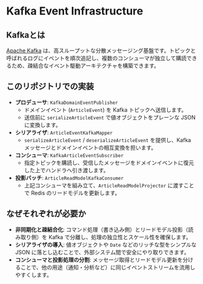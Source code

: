 # Kafka Event Infrastructure

## Kafkaとは

[Apache Kafka](https://kafka.apache.org/) は、高スループットな分散メッセージング基盤です。トピックと呼ばれるログにイベントを順次追記し、複数のコンシューマが独立して購読できるため、疎結合なイベント駆動アーキテクチャを構築できます。

## このリポジトリでの実装

- **プロデューサ**: `KafkaDomainEventPublisher`
  - ドメインイベント (`ArticleEvent`) を Kafka トピックへ送信します。
  - 送信前に `serializeArticleEvent` で値オブジェクトをプレーンな JSON に変換します。
- **シリアライザ**: `ArticleEventKafkaMapper`
  - `serializeArticleEvent` / `deserializeArticleEvent` を提供し、Kafka メッセージとドメインイベントの相互変換を担います。
- **コンシューマ**: `KafkaArticleEventSubscriber`
  - 指定トピックを購読し、受信したメッセージをドメインイベントに復元した上でハンドラへ引き渡します。
- **投影バッチ**: `ArticleReadModelKafkaConsumer`
  - 上記コンシューマを組み立て、`ArticleReadModelProjector` に渡すことで Redis のリードモデルを更新します。

## なぜそれぞれが必要か

- **非同期化と疎結合化**: コマンド処理（書き込み側）とリードモデル投影（読み取り側）を Kafka で分離し、処理の独立性とスケール性を確保します。
- **シリアライザの導入**: 値オブジェクトや `Date` などのリッチな型をシンプルな JSON に落とし込むことで、外部システム間で安全にやり取りできます。
- **コンシューマと投影処理の分割**: メッセージ取得とリードモデル更新を分けることで、他の用途（通知・分析など）に同じイベントストリームを流用しやすくします。

